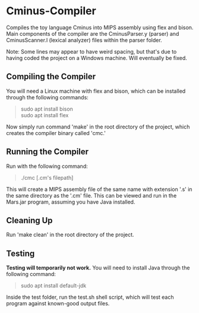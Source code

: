 # Cminus-Compiler
Compiles the toy language Cminus into MIPS assembly using flex and bison. Main components of the compiler are the CminusParser.y (parser) and CminusScanner.l (lexical analyzer) files within the parser folder.

Note: Some lines may appear to have weird spacing, but that's due to having coded the project on a Windows machine. Will eventually be fixed.

## Compiling the Compiler
You will need a Linux machine with flex and bison, which can be installed through the following commands:
>sudo apt install bison<br>
>sudo apt install flex

Now simply run command 'make' in the root directory of the project, which creates the compiler binary called 'cmc.'

## Running the Compiler
Run with the following command: 
>./cmc [.cm's filepath]

This will create a MIPS assembly file of the same name with extension '.s' in the same directory as the '.cm' file. This can be viewed and run in the Mars.jar program, assuming you have Java installed.

## Cleaning Up
Run 'make clean' in the root directory of the project.

## Testing
**Testing will temporarily not work.**
You will need to install Java through the following command:
>sudo apt install default-jdk

Inside the test folder, run the test.sh shell script, which will test each program against known-good output files.
